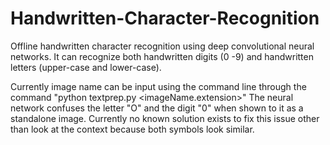# Handwritten-Character-Recognition
Offline handwritten character recognition using deep convolutional neural networks. It can recognize both handwritten digits (0 -9) and
handwritten letters (upper-case and lower-case).

Currently image name can be input using the command line through the command
  "python textprep.py <imageName.extension>"
The neural network confuses the letter "O" and the digit "0" when shown to it as a standalone image. Currently no known solution exists to fix this issue
other than look at the context because both symbols look similar.
